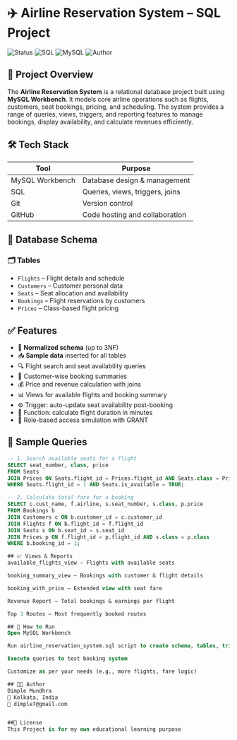 # ✈️ Airline Reservation System – SQL Project

![Status](https://img.shields.io/badge/status-Completed-success)
![SQL](https://img.shields.io/badge/Language-SQL-blue)
![MySQL](https://img.shields.io/badge/Database-MySQL-orange)
![Author](https://img.shields.io/badge/Author-Dimple%20Mundhra-purple)


## 📌 Project Overview

The **Airline Reservation System** is a relational database project built using **MySQL Workbench**. It models core airline operations such as flights, customers, seat bookings, pricing, and scheduling. The system provides a range of queries, views, triggers, and reporting features to manage bookings, display availability, and calculate revenues efficiently.


## 🛠️ Tech Stack

| Tool          | Purpose                          |
|---------------|----------------------------------|
| MySQL Workbench | Database design & management   |
| SQL           | Queries, views, triggers, joins  |
| Git           | Version control                  |
| GitHub        | Code hosting and collaboration   |


## 🧱 Database Schema

### 🗂️ Tables

- `Flights` – Flight details and schedule  
- `Customers` – Customer personal data  
- `Seats` – Seat allocation and availability  
- `Bookings` – Flight reservations by customers  
- `Prices` – Class-based flight pricing  


## ✅ Features

- 🔄 **Normalized schema** (up to 3NF)  
- 📥 **Sample data** inserted for all tables  
- 🔍 Flight search and seat availability queries  
- 💺 Customer-wise booking summaries  
- 💰 Price and revenue calculation with joins  
- 📊 Views for available flights and booking summary  
- ⚙️ Trigger: auto-update seat availability post-booking  
- 🧠 Function: calculate flight duration in minutes  
- 🔐 Role-based access simulation with GRANT  


## 🔎 Sample Queries

```sql
-- 1. Search available seats for a flight
SELECT seat_number, class, price
FROM Seats
JOIN Prices ON Seats.flight_id = Prices.flight_id AND Seats.class = Prices.class
WHERE Seats.flight_id = 1 AND Seats.is_available = TRUE;

-- 2. Calculate total fare for a booking
SELECT c.cust_name, f.airline, s.seat_number, s.class, p.price
FROM Bookings b
JOIN Customers c ON b.customer_id = c.customer_id
JOIN Flights f ON b.flight_id = f.flight_id
JOIN Seats s ON b.seat_id = s.seat_id
JOIN Prices p ON f.flight_id = p.flight_id AND s.class = p.class
WHERE b.booking_id = 1;

## 📈 Views & Reports
available_flights_view – Flights with available seats

booking_summary_view – Bookings with customer & flight details

booking_with_price – Extended view with seat fare

Revenue Report – Total bookings & earnings per flight

Top 3 Routes – Most frequently booked routes

## 🚀 How to Run
Open MySQL Workbench

Run airline_reservation_system.sql script to create schema, tables, triggers, views

Execute queries to test booking system

Customize as per your needs (e.g., more flights, fare logic)

## 👩‍💻 Author
Dimple Mundhra
📍 Kolkata, India
📧 dimple7@gmail.com


##📄 License
This Project is for my own educational learning purpose
